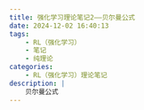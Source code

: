 ```yaml
---
title: 强化学习理论笔记2——贝尔曼公式
date: 2024-12-02 16:40:13
tags:
    - RL（强化学习）
    - 笔记
    - 纯理论
categories:
    - RL（强化学习）理论笔记
description: |
    贝尔曼公式
---
```

